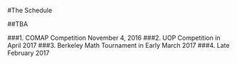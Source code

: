#The Schedule 

##TBA 

###1. COMAP Competition November 4, 2016 
###2. UOP Competition in April 2017 
###3. Berkeley Math Tournament in Early March 2017
###4.  Late February 2017



